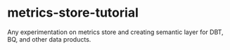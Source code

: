 # metrics-store-tutorial
Any experimentation on metrics store and creating semantic layer for DBT, BQ, and other data products.
